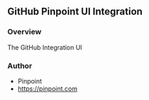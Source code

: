 ## GitHub Pinpoint UI Integration

### Overview

The GitHub Integration UI

### Author

- Pinpoint
- https://pinpoint.com
